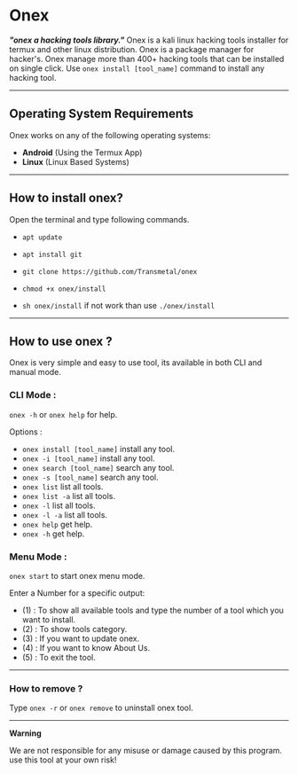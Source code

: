 # Onex

***"onex a hacking tools library."***
Onex is a kali linux hacking tools installer for termux and other linux distribution. Onex is a package manager for hacker's.
Onex manage more than 400+ hacking tools that can be installed on single click. Use `onex install [tool_name]` command to install any hacking tool.

------------------------------------------------------------------------

## Operating System Requirements

Onex works on any of the following operating systems:
- **Android** (Using the Termux App)
- **Linux** (Linux Based Systems)

------------------------------------------------------------------------

## How to install onex?

Open the terminal and type following commands.

* `apt update`

* `apt install git`

* `git clone https://github.com/Transmetal/onex`

* `chmod +x onex/install`

* `sh onex/install` if not work than use `./onex/install`

------------------------------------------------------------------------

## How to use onex ?

Onex is very simple and easy to use tool, its available in both CLI and manual mode.

### CLI Mode :
`onex -h` or `onex help` for help.

Options :
- `onex install [tool_name]` install any tool.
- `onex -i [tool_name]` install any tool.
- `onex search [tool_name]` search any tool.
- `onex -s [tool_name]` search any tool.
- `onex list` list all tools.
- `onex list -a` list all tools.
- `onex -l` list all tools.
- `onex -l -a` list all tools.
- `onex help` get help.
- `onex -h` get help.

### Menu Mode :

`onex start` to start onex menu mode.

Enter a Number for a specific output:
- (1) : To show all available tools and type the number of a tool which you want to install.
- (2) : To show tools category.
- (3) : If you want to update onex.
- (4) : If you want to know About Us.
- (5) : To exit the tool.

------------------------------------------------------------------------
### How to remove ?

Type `onex -r` or `onex remove` to uninstall onex tool.

------------------------------------------------------------------------
**Warning**

We are not responsible for any misuse or damage caused by this program. use this tool at your own risk!


